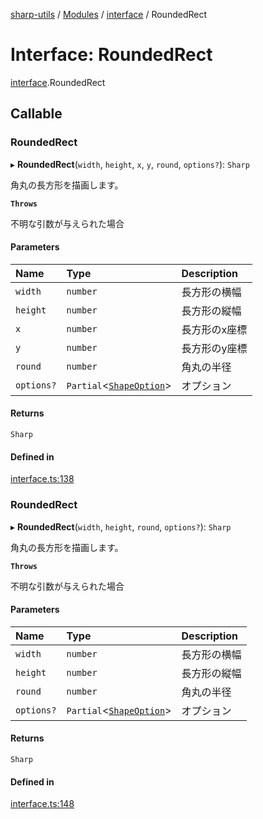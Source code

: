 [sharp-utils](../README.md) / [Modules](../modules.md) / [interface](../modules/interface.md) / RoundedRect

# Interface: RoundedRect

[interface](../modules/interface.md).RoundedRect

## Callable

### RoundedRect

▸ **RoundedRect**(`width`, `height`, `x`, `y`, `round`, `options?`): `Sharp`

角丸の長方形を描画します。

**`Throws`**

不明な引数が与えられた場合

#### Parameters

| Name | Type | Description |
| :------ | :------ | :------ |
| `width` | `number` | 長方形の横幅 |
| `height` | `number` | 長方形の縦幅 |
| `x` | `number` | 長方形のx座標 |
| `y` | `number` | 長方形のy座標 |
| `round` | `number` | 角丸の半径 |
| `options?` | `Partial`<[`ShapeOption`](interface.ShapeOption.md)\> | オプション |

#### Returns

`Sharp`

#### Defined in

[interface.ts:138](https://github.com/Manju2367/sharpUtils/blob/88cc34b/interface.ts#L138)

### RoundedRect

▸ **RoundedRect**(`width`, `height`, `round`, `options?`): `Sharp`

角丸の長方形を描画します。

**`Throws`**

不明な引数が与えられた場合

#### Parameters

| Name | Type | Description |
| :------ | :------ | :------ |
| `width` | `number` | 長方形の横幅 |
| `height` | `number` | 長方形の縦幅 |
| `round` | `number` | 角丸の半径 |
| `options?` | `Partial`<[`ShapeOption`](interface.ShapeOption.md)\> | オプション |

#### Returns

`Sharp`

#### Defined in

[interface.ts:148](https://github.com/Manju2367/sharpUtils/blob/88cc34b/interface.ts#L148)
